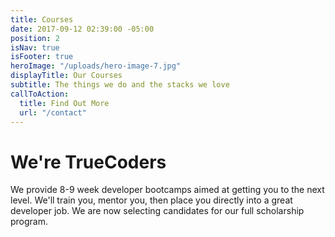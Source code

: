```yaml
---
title: Courses
date: 2017-09-12 02:39:00 -05:00
position: 2
isNav: true
isFooter: true
heroImage: "/uploads/hero-image-7.jpg"
displayTitle: Our Courses
subtitle: The things we do and the stacks we love
callToAction:
  title: Find Out More
  url: "/contact"
---
```


# We're TrueCoders

We provide 8-9 week developer bootcamps aimed at getting you to the next level.
We'll train you, mentor you, then place you directly into a great developer job. We are now selecting candidates for our full scholarship program.
